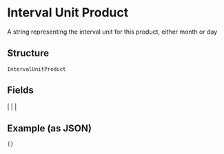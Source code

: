 
# Interval Unit Product

A string representing the interval unit for this product, either month or day

## Structure

`IntervalUnitProduct`

## Fields

|  |
| 

## Example (as JSON)

```json
{}
```

